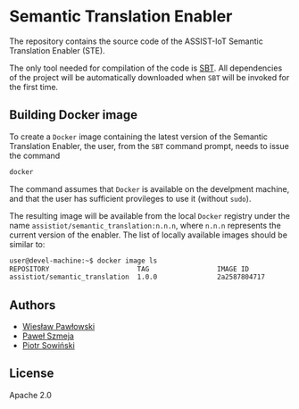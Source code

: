 # Semantic Translation Enabler
The repository contains the source code of the ASSIST-IoT Semantic Translation Enabler (STE).

The only tool needed for compilation of the code is [SBT](http://www.scala-sbt.org/). All dependencies of the project will be automatically downloaded when `SBT` will be invoked for the first time.

## Building Docker image
To create a `Docker` image containing the latest version of the Semantic Translation Enabler, the user, from the `SBT` command prompt, needs to issue the command

```bash
docker
```

The command assumes that `Docker` is available on the develpment machine, and that the user has sufficient provileges to use it (without `sudo`).

The resulting image will be available from the local `Docker` registry under the name `assistiot/semantic_translation:n.n.n`, where `n.n.n` represents the current version of the enabler. 
The list of locally available images should be similar to:

```bash
user@devel-machine:~$ docker image ls
REPOSITORY                      TAG                 IMAGE ID            CREATED             SIZE
assistiot/semantic_translation  1.0.0               2a2587804717        1 minute ago        295MB
```
## Authors

- [Wiesław Pawłowski](mailto:wieslaw.pawlowski@ibspan.waw.pl)
- [Paweł Szmeja](mailto:pawel.szmeja@ibspan.waw.pl)
- [Piotr Sowiński](mailto:piotr.sowinski@ibspan.waw.pl)

## License

Apache 2.0

